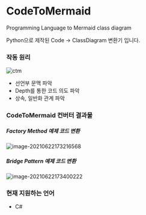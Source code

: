 # CodeToMermaid
Programming Language to Mermaid class diagram

Python으로 제작된 Code -> ClassDiagram 변환기 입니다.



### 작동 원리

![ctm](C:\Users\13729\Pictures\ctm.png)

- 선언부 문맥 파악
- Depth를 통한 코드 의도 파악
- 상속, 일반화 관계 파악



### CodeToMermaid 컨버터 결과물



##### Factory Method 예제 코드 변환

![image-20210622173216568](C:\Users\13729\AppData\Roaming\Typora\typora-user-images\image-20210622173216568.png)





##### Bridge Pattern 예제 코드 변환

![image-20210622173400222](C:\Users\13729\AppData\Roaming\Typora\typora-user-images\image-20210622173400222.png)



### 현재 지원하는 언어

- C#

